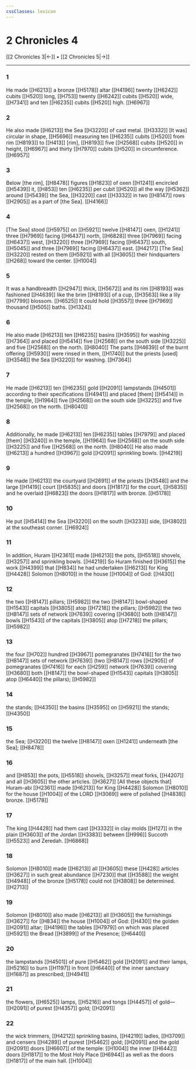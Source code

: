 ```yaml
---
cssClasses: lexicon
---
```


# 2 Chronicles 4

[[2 Chronicles 3|←]] • [[2 Chronicles 5|→]]

---

### 1
He made [[H6213]] a bronze [[H5178]] altar [[H4196]] twenty [[H6242]] cubits [[H520]] long, [[H753]] twenty [[H6242]] cubits [[H520]] wide, [[H7341]] and ten [[H6235]] cubits [[H520]] high. [[H6967]]

### 2
He also made [[H6213]] the Sea [[H3220]] of cast metal. [[H3332]] [It was] circular in shape, [[H5696]] measuring ten [[H6235]] cubits [[H520]] from rim [[H8193]] to [[H413]] [rim], [[H8193]] five [[H2568]] cubits [[H520]] in height, [[H6967]] and thirty [[H7970]] cubits [[H520]] in circumference. [[H6957]]

### 3
Below [the rim], [[H8478]] figures [[H1823]] of oxen [[H1241]] encircled [[H5439]] it, [[H853]] ten [[H6235]] per cubit [[H520]] all the way [[H5362]] around [[H5439]] the Sea, [[H3220]] cast [[H3332]] in two [[H8147]] rows [[H2905]] as a part of [the Sea]. [[H4166]]

### 4
[The Sea] stood [[H5975]] on [[H5921]] twelve [[H8147]] oxen, [[H1241]] three [[H7969]] facing [[H6437]] north, [[H6828]] three [[H7969]] facing [[H6437]] west, [[H3220]] three [[H7969]] facing [[H6437]] south, [[H5045]] and three [[H7969]] facing [[H6437]] east. [[H4217]] [The Sea] [[H3220]] rested on them [[H5921]] with all [[H3605]] their hindquarters [[H268]] toward the center. [[H1004]]

### 5
It was a handbreadth [[H2947]] thick, [[H5672]] and its rim [[H8193]] was fashioned [[H4639]] like the brim [[H8193]] of a cup, [[H3563]] like a lily [[H7799]] blossom. [[H6525]] It could hold [[H3557]] three [[H7969]] thousand [[H505]] baths. [[H1324]]

### 6
He also made [[H6213]] ten [[H6235]] basins [[H3595]] for washing [[H7364]] and placed [[H5414]] five [[H2568]] on the south side [[H3225]] and five [[H2568]] on the north. [[H8040]] The parts [[H4639]] of the burnt offering [[H5930]] were rinsed in them, [[H1740]] but the priests [used] [[H3548]] the Sea [[H3220]] for washing. [[H7364]]

### 7
He made [[H6213]] ten [[H6235]] gold [[H2091]] lampstands [[H4501]] according to their specifications [[H4941]] and placed [them] [[H5414]] in the temple, [[H1964]] five [[H2568]] on the south side [[H3225]] and five [[H2568]] on the north. [[H8040]]

### 8
Additionally, he made [[H6213]] ten [[H6235]] tables [[H7979]] and placed [them] [[H3240]] in the temple, [[H1964]] five [[H2568]] on the south side [[H3225]] and five [[H2568]] on the north. [[H8040]] He also made [[H6213]] a hundred [[H3967]] gold [[H2091]] sprinkling bowls. [[H4219]]

### 9
He made [[H6213]] the courtyard [[H2691]] of the priests [[H3548]] and the large [[H1419]] court [[H5835]] and doors [[H1817]] for the court, [[H5835]] and he overlaid [[H6823]] the doors [[H1817]] with bronze. [[H5178]]

### 10
He put [[H5414]] the Sea [[H3220]] on the south [[H3233]] side, [[H3802]] at the southeast corner. [[H6924]]

### 11
In addition, Huram [[H2361]] made [[H6213]] the pots, [[H5518]] shovels, [[H3257]] and sprinkling bowls. [[H4219]] So Huram  finished [[H3615]] the work [[H4399]] that [[H834]] he had undertaken [[H6213]] for King [[H4428]] Solomon [[H8010]] in the house [[H1004]] of God: [[H430]]

### 12
the two [[H8147]] pillars; [[H5982]] the two [[H8147]] bowl-shaped [[H1543]] capitals [[H3805]] atop [[H7218]] the pillars; [[H5982]] the two [[H8147]] sets of network [[H7639]] covering [[H3680]] both [[H8147]] bowls [[H1543]] of the capitals [[H3805]] atop [[H7218]] the pillars; [[H5982]]

### 13
the four [[H702]] hundred [[H3967]] pomegranates [[H7416]] for the two [[H8147]] sets of network [[H7639]] (two [[H8147]] rows [[H2905]] of pomegranates [[H7416]] for each [[H259]] network [[H7639]] covering [[H3680]] both [[H8147]] the bowl-shaped [[H1543]] capitals [[H3805]] atop [[H6440]] the pillars); [[H5982]]

### 14
the stands; [[H4350]] the basins [[H3595]] on [[H5921]] the stands; [[H4350]]

### 15
the Sea; [[H3220]] the twelve [[H8147]] oxen [[H1241]] underneath [the Sea]; [[H8478]]

### 16
and [[H853]] the pots, [[H5518]] shovels, [[H3257]] meat forks, [[H4207]] and all [[H3605]] the other articles. [[H3627]] [All these objects that] Huram-abi [[H2361]] made [[H6213]] for King [[H4428]] Solomon [[H8010]] for the house [[H1004]] of the LORD [[H3069]] were of polished [[H4838]] bronze. [[H5178]]

### 17
The king [[H4428]] had them cast [[H3332]] in clay molds [[H127]] in the plain [[H3603]] of the Jordan [[H3383]] between [[H996]] Succoth [[H5523]] and Zeredah. [[H6868]]

### 18
Solomon [[H8010]] made [[H6213]] all [[H3605]] these [[H428]] articles [[H3627]] in such great abundance [[H7230]] that [[H3588]] the weight [[H4948]] of the bronze [[H5178]] could not [[H3808]] be determined. [[H2713]]

### 19
Solomon [[H8010]] also made [[H6213]] all [[H3605]] the furnishings [[H3627]] for [[H834]] the house [[H1004]] of God: [[H430]] the golden [[H2091]] altar; [[H4196]] the tables [[H7979]] on which was placed [[H5921]] the Bread [[H3899]] of the Presence; [[H6440]]

### 20
the lampstands [[H4501]] of pure [[H5462]] gold [[H2091]] and their lamps, [[H5216]] to burn [[H1197]] in front [[H6440]] of the inner sanctuary [[H1687]] as prescribed; [[H4941]]

### 21
the flowers, [[H6525]] lamps, [[H5216]] and tongs [[H4457]] of gold— [[H2091]] of purest [[H4357]] gold; [[H2091]]

### 22
the wick trimmers, [[H4212]] sprinkling basins, [[H4219]] ladles, [[H3709]] and censers [[H4289]] of purest [[H5462]] gold; [[H2091]] and the gold [[H2091]] doors [[H6607]] of the temple: [[H1004]] the inner [[H6442]] doors [[H1817]] to the Most Holy Place [[H6944]] as well as the doors [[H1817]] of the main hall. [[H1004]]

